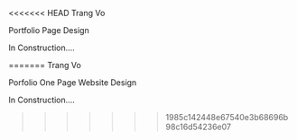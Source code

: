 <<<<<<< HEAD
Trang Vo

Portfolio Page Design

In Construction....

=======
Trang Vo

Porfolio One Page Website Design 

In Construction....
>>>>>>> 1985c142448e67540e3b68696b98c16d54236e07
